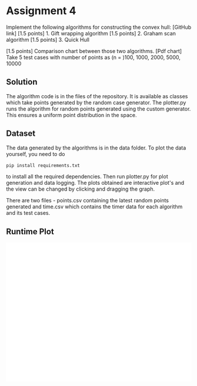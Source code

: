 # Assignment 4
Implement the following algorithms for constructing the convex hull: [GitHub link]
[1.5 points] 1. Gift wrapping algorithm
[1.5 points] 2. Graham scan algorithm
[1.5 points] 3. Quick Hull

[1.5 points] Comparison chart between those two algorithms. [Pdf chart]
Take 5 test cases with number of points as (n = )100, 1000, 2000, 5000, 10000

## Solution
The algorithm code is in the files of the repository. It is available as classes which take points generated by the random case generator.
The plotter.py runs the algorithm for random points generated using the custom generator. This ensures a uniform point distribution in the space.

## Dataset
The data generated by the algorithms is in the data folder. To plot the data yourself, you need to do
```bash
pip install requirements.txt
```
to install all the required dependencies. Then run plotter.py for plot generation and data logging. The plots obtained are interactive plot's and the view can be changed by clicking and dragging the graph.

There are two files - points.csv containing the latest random points generated and time.csv which contains the timer data for each algorithm and its test cases.

## Runtime Plot
![Plot](chart.png "Plot")
